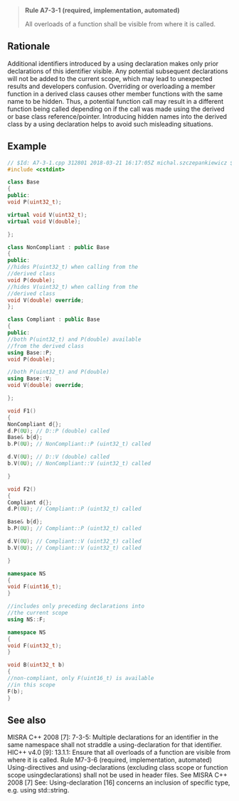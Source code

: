 > **Rule A7-3-1 (required, implementation, automated)**
>
> All overloads of a function shall be visible from where it is called.

## Rationale

Additional identifiers introduced by a using declaration makes only prior declarations
of this identifier visible. Any potential subsequent declarations will not be added to
the current scope, which may lead to unexpected results and developers confusion.
Overriding or overloading a member function in a derived class causes other member
functions with the same name to be hidden. Thus, a potential function call may result
in a different function being called depending on if the call was made using the
derived or base class reference/pointer. Introducing hidden names into the derived
class by a using declaration helps to avoid such misleading situations.

## Example

```cpp
// $Id: A7-3-1.cpp 312801 2018-03-21 16:17:05Z michal.szczepankiewicz $
#include <cstdint>

class Base
{
public:
void P(uint32_t);

virtual void V(uint32_t);
virtual void V(double);

};

class NonCompliant : public Base
{
public:
//hides P(uint32_t) when calling from the
//derived class
void P(double);
//hides V(uint32_t) when calling from the
//derived class
void V(double) override;
};

class Compliant : public Base
{
public:
//both P(uint32_t) and P(double) available
//from the derived class
using Base::P;
void P(double);

//both P(uint32_t) and P(double)
using Base::V;
void V(double) override;

};

void F1()
{
NonCompliant d{};
d.P(0U); // D::P (double) called
Base& b{d};
b.P(0U); // NonCompliant::P (uint32_t) called

d.V(0U); // D::V (double) called
b.V(0U); // NonCompliant::V (uint32_t) called

}

void F2()
{
Compliant d{};
d.P(0U); // Compliant::P (uint32_t) called

Base& b{d};
b.P(0U); // Compliant::P (uint32_t) called

d.V(0U); // Compliant::V (uint32_t) called
b.V(0U); // Compliant::V (uint32_t) called

}

namespace NS
{
void F(uint16_t);
}

//includes only preceding declarations into
//the current scope
using NS::F;

namespace NS
{
void F(uint32_t);
}

void B(uint32_t b)
{
//non-compliant, only F(uint16_t) is available
//in this scope
F(b);
}

```

## See also

MISRA C++ 2008 [7]: 7-3-5: Multiple declarations for an identifier in the same
namespace shall not straddle a using-declaration for that identifier.
HIC++ v4.0 [9]: 13.1.1: Ensure that all overloads of a function are visible from
where it is called.
Rule M7-3-6 (required, implementation, automated) Using-directives and
using-declarations (excluding class scope or function scope usingdeclarations) shall not be used in header files.
See MISRA C++ 2008 [7]
See: Using-declaration [16] concerns an inclusion of specific type, e.g. using
std::string.
